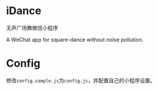 # iDance
无声广场舞微信小程序

A WeChat app for square-dance without noise pollution.

# Config

修改```config.sample.js```为```config.js```，并配置自己的小程序设置。

